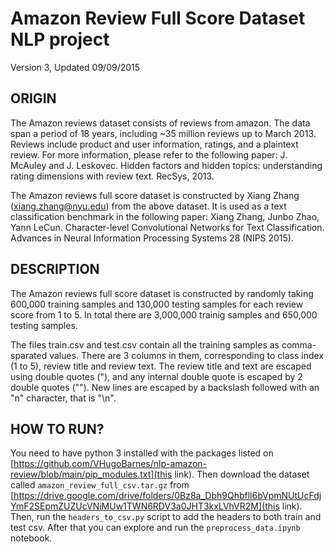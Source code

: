 # Amazon Review Full Score Dataset NLP project

Version 3, Updated 09/09/2015

## ORIGIN

The Amazon reviews dataset consists of reviews from amazon. The data span a period of 18 years, including ~35 million reviews up to March 2013. Reviews include product and user information, ratings, and a plaintext review. For more information, please refer to the following paper: J. McAuley and J. Leskovec. Hidden factors and hidden topics: understanding rating dimensions with review text. RecSys, 2013.

The Amazon reviews full score dataset is constructed by Xiang Zhang (xiang.zhang@nyu.edu) from the above dataset. It is used as a text classification benchmark in the following paper: Xiang Zhang, Junbo Zhao, Yann LeCun. Character-level Convolutional Networks for Text Classification. Advances in Neural Information Processing Systems 28 (NIPS 2015).


## DESCRIPTION

The Amazon reviews full score dataset is constructed by randomly taking 600,000 training samples and 130,000 testing samples for each review score from 1 to 5. In total there are 3,000,000 trainig samples and 650,000 testing samples.

The files train.csv and test.csv contain all the training samples as comma-sparated values. There are 3 columns in them, corresponding to class index (1 to 5), review title and review text. The review title and text are escaped using double quotes ("), and any internal double quote is escaped by 2 double quotes (""). New lines are escaped by a backslash followed with an "n" character, that is "\n".

## HOW TO RUN?
You need to have python 3 installed with the packages listed on [https://github.com/VHugoBarnes/nlp-amazon-review/blob/main/pip_modules.txt](this link). Then download the dataset called `amazon_review_full_csv.tar.gz` from [https://drive.google.com/drive/folders/0Bz8a_Dbh9Qhbfll6bVpmNUtUcFdjYmF2SEpmZUZUcVNiMUw1TWN6RDV3a0JHT3kxLVhVR2M](this link). Then, run the `headers_to_csv.py` script to add the headers to both train and test csv. After that you can explore and run the `preprocess_data.ipynb` notebook.